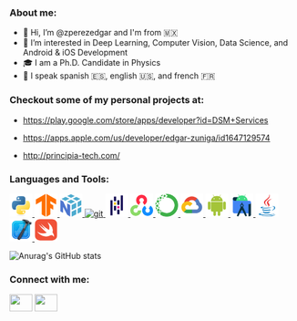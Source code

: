 <h3 align="left">About me:</h3>

- 👋 Hi, I’m @zperezedgar and I'm from 🇲🇽
- 👀 I’m interested in Deep Learning, Computer Vision, Data Science, and Android & iOS Development
- 🎓 I am a Ph.D. Candidate in Physics
- 💬 I speak spanish 🇪🇸, english 🇺🇸, and french 🇫🇷

<h3 align="left">Checkout some of my personal projects at:</h3>

- https://play.google.com/store/apps/developer?id=DSM+Services

- https://apps.apple.com/us/developer/edgar-zuniga/id1647129574

- http://principia-tech.com/

<h3 align="left">Languages and Tools:</h3>
<p align="left">
  </a>
  <a href="https://www.python.org" target="_blank"> <img src="https://github.com/devicons/devicon/blob/master/icons/python/python-original.svg" alt="python" width="40" height="40"/> </a>
  <a href="https://www.tensorflow.org/" target="_blank"> <img src="https://github.com/devicons/devicon/blob/master/icons/tensorflow/tensorflow-original.svg" alt="TensorFlow" width="40" height="40"/> </a> 
  <a href="https://numpy.org/" target="_blank"> <img src="https://github.com/devicons/devicon/blob/master/icons/numpy/numpy-original.svg" alt="NumPy" width="40" height="40"/> </a> 
  <a href="https://git-scm.com/" target="_blank"> <img src="https://www.vectorlogo.zone/logos/git-scm/git-scm-icon.svg" alt="git" width="40" height="40"/> </a> 
  <a href="https://pandas.pydata.org/" target="_blank"> <img src="https://github.com/devicons/devicon/blob/master/icons/pandas/pandas-original.svg" alt="pandas" width="40" height="40"/> </a> 
  <a href="https://opencv.org/" target="_blank"> <img src="https://github.com/devicons/devicon/blob/master/icons/opencv/opencv-original.svg" alt="OpenCV" width="40" height="40"/> </a> 
  <a href="https://www.anaconda.com/" target="_blank"> <img src="https://github.com/devicons/devicon/blob/master/icons/anaconda/anaconda-original.svg" alt="anaconda" width="40" height="40"/> </a> 
  <a href="https://cloud.google.com/" target="_blank"> <img src="https://github.com/devicons/devicon/blob/master/icons/googlecloud/googlecloud-original.svg" alt="GCloud" width="40" height="40"/> </a> 
  <a href="https://www.android.com/" target="_blank"> <img src="https://github.com/devicons/devicon/blob/master/icons/android/android-original.svg" alt="Android" width="40" height="40"/> </a> 
  <a href="https://developer.android.com/studio" target="_blank"> <img src="https://github.com/devicons/devicon/blob/master/icons/androidstudio/androidstudio-original.svg" alt="Android studio" width="40" height="40"/> </a>
  <a href="https://developer.android.com/studio/write/java8-support" target="_blank"> <img src="https://github.com/devicons/devicon/blob/master/icons/java/java-original.svg" alt="Java" width="40" height="40"/> </a> 
  <a href="https://developer.apple.com/xcode/" target="_blank"> <img src="https://github.com/devicons/devicon/blob/master/icons/xcode/xcode-original.svg" alt="XCode" width="40" height="40"/> </a> 
  <a href="https://www.swift.com/" target="_blank"> <img src="https://github.com/devicons/devicon/blob/master/icons/swift/swift-original.svg" alt="Swift" width="40" height="40"/> </a> 
  </p>

![Anurag's GitHub stats](https://github-readme-stats.vercel.app/api?username=zperezedgar&count_private=true&show_icons=true)

<!----
[![Top Langs](https://github-readme-stats.vercel.app/api/top-langs/?username=zperezedgar&count_private=true)](https://github.com/zperezedgar/github-readme-stats)
--->

<!----
![badges1](https://dev-to-uploads.s3.amazonaws.com/uploads/articles/6n8fc8zw8pawxveffitx.png)
--->

<!---- 🌱 I’m currently learning ...
- 💞️ I’m looking to collaborate on:--->

<!----
- 📫 contact me at: 
- zperezedgar@gmail.com
- https://www.linkedin.com/in/zperezedgar/
--->

<h3 align="left">Connect with me:</h3>
<p align="left">
<a href="mailto:zperezedgar@gmail.com" target="blank"><img align="center" src="https://cdn.jsdelivr.net/npm/simple-icons@3.0.1/icons/gmail.svg" alt="" height="30" width="40" /></a>
<a href="https://www.linkedin.com/in/zperezedgar/" target="blank"><img align="center" src="https://cdn.jsdelivr.net/npm/simple-icons@3.0.1/icons/linkedin.svg" alt="" height="30" width="40" /></a>
</p>


<!---
zperezedgar/zperezedgar is a ✨ special ✨ repository because its `README.md` (this file) appears on your GitHub profile.
You can click the Preview link to take a look at your changes.
--->
